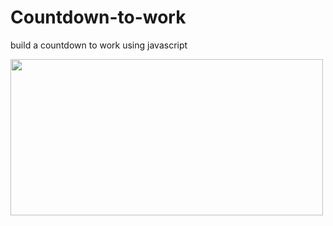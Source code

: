 # Countdown-to-work
build a countdown to work using javascript

<img src=https://user-images.githubusercontent.com/105095063/201475951-cd3eee05-10d3-441f-b8fa-b292d3f7a6fe.png width=500px height=250px>

